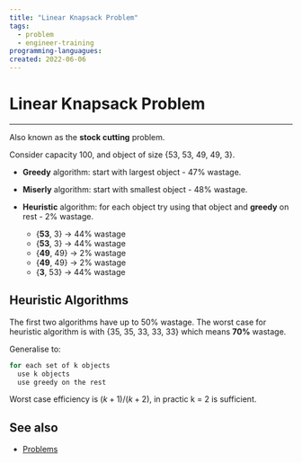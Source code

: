 ```yaml
---
title: "Linear Knapsack Problem"
tags:
  - problem
  - engineer-training
programming-languagues:
created: 2022-06-06
---
```

# Linear Knapsack Problem
---
Also known as the **stock cutting** problem.

Consider capacity 100, and object of size {53, 53, 49, 49, 3}.

- **Greedy** algorithm: start with largest object - 47% wastage.
- **Miserly** algorithm: start with smallest object - 48% wastage.
- **Heuristic** algorithm: for each object try using that object and **greedy** on rest - 2% wastage.

    - {**53**, 3} →  44% wastage
    - {**53**, 3}  →  44% wastage
    - {**49**, 49}  →  2% wastage
    - {**49**, 49}  →  2% wastage
    - {**3**, 53}  →  44% wastage

## Heuristic Algorithms
The first two algorithms have up to 50% wastage. The worst case for heuristic algorithm is with {35, 35, 33, 33, 33} which means **70%** wastage.

Generalise to:
```c
for each set of k objects
  use k objects
  use greedy on the rest
```

Worst case efficiency is $(k+1)/(k+2)$, in practic k = 2 is sufficient.

## See also
- [Problems](notes/cs-problems.md)